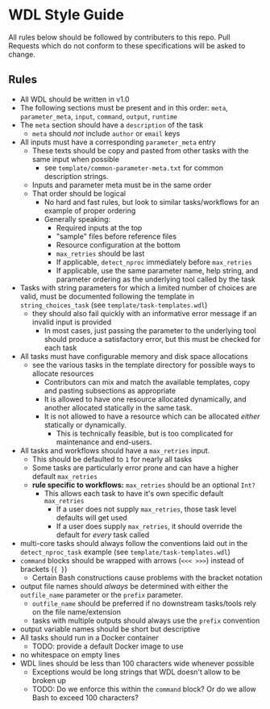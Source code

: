 # WDL Style Guide

All rules below should be followed by contributers to this repo. Pull Requests which do not conform to these specifications will be asked to change.

## Rules

- All WDL should be written in v1.0
- The following sections must be present and in this order: `meta`, `parameter_meta`, `input`, `command`, `output`, `runtime`
- The `meta` section should have a `description` of the task
  - `meta` should *not* include `author` or `email` keys
- All inputs must have a corresponding `parameter_meta` entry
  - These texts should be copy and pasted from other tasks with the same input when possible
    - see `template/common-parameter-meta.txt` for common description strings.
  - Inputs and parameter meta must be in the same order
  - That order should be logical
    - No hard and fast rules, but look to similar tasks/workflows for an example of proper ordering
    - Generally speaking:
      - Required inputs at the top
      - "sample" files before reference files
      - Resource configuration at the bottom
      - `max_retries` should be last
      - If applicable, `detect_nproc` immediately before `max_retries`
      - If applicable, use the same parameter name, help string, and parameter ordering as the underlying tool called by the task
- Tasks with string parameters for which a limited number of choices are valid, must be documented following the template in `string_choices_task` (see `template/task-templates.wdl`)
  - they should also fail quickly with an informative error message if an invalid input is provided
    - In most cases, just passing the parameter to the underlying tool should produce a satisfactory error, but this must be checked for each task
- All tasks must have configurable memory and disk space allocations
  - see the various tasks in the template directory for possible ways to allocate resources
    - Contributors can mix and match the available templates, copy and pasting subsections as appropriate
    - It is allowed to have one resource allocated dynamically, and another allocated statically in the same task.
    - It is not allowed to have a resource which can be allocated *either* statically or dynamically.
      - This is technically feasible, but is too complicated for maintenance and end-users.
- All tasks and workflows should have a `max_retries` input.
  - This should be defaulted to `1` for nearly all tasks
  - Some tasks are particularly error prone and can have a higher default `max_retries`
  - **rule specific to workflows:** `max_retries` should be an optional `Int?`
    - This allows each task to have it's own specific default `max_retries`
      - If a user does not supply `max_retries`, those task level defaults will get used
      - If a user does supply `max_retries`, it should override the default for *every* task called
- multi-core tasks should always follow the conventions laid out in the `detect_nproc_task` example (see `template/task-templates.wdl`)
- `command` blocks should be wrapped with arrows (`<<< >>>`) instead of brackets (`{ }`)
  - Certain Bash constructions cause problems with the bracket notation
- output file names should *always* be determined with either the `outfile_name` parameter or the `prefix` parameter.
  - `outfile_name` should be preferred if no downstream tasks/tools rely on the file name/extension
  - tasks with multiple outputs should always use the `prefix` convention
- output variable names should be short but descriptive
- All tasks should run in a Docker container
  - TODO: provide a default Docker image to use
- no whitespace on empty lines
- WDL lines should be less than 100 characters wide whenever possible
  - Exceptions would be long strings that WDL doesn't allow to be broken up
  - TODO: Do we enforce this within the `command` block? Or do we allow Bash to exceed 100 characters?
